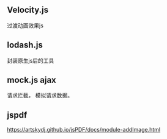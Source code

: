 ## Velocity.js
过渡动画效果js

## lodash.js
封装原生js后的工具

## mock.js ajax
请求拦截， 模拟请求数据。

## jspdf
https://artskydj.github.io/jsPDF/docs/module-addImage.html